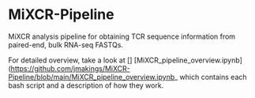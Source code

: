 # MiXCR-Pipeline
MiXCR analysis pipeline for obtaining TCR sequence information from paired-end, bulk RNA-seq FASTQs. 

For detailed overview, take a look at [] [MiXCR_pipeline_overview.ipynb](https://github.com/jmakings/MiXCR-Pipeline/blob/main/MiXCR_pipeline_overview.ipynb_ which contains each bash script and a description of how they work.
